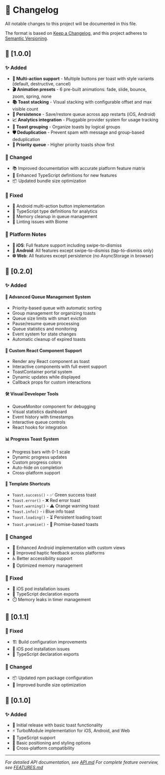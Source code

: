 # 📜 Changelog

All notable changes to this project will be documented in this file.

The format is based on [Keep a Changelog](https://keepachangelog.com/en/1.0.0/),
and this project adheres to [Semantic Versioning](https://semver.org/spec/v2.0.0.html).

## 🎉 [1.0.0]

### ✨ Added
- **🔘 Multi-action support** - Multiple buttons per toast with style variants (default, destructive, cancel)
- **🎬 Animation presets** - 6 pre-built animations: fade, slide, bounce, zoom, spring, none
- **📚 Toast stacking** - Visual stacking with configurable offset and max visible count
- **💾 Persistence** - Save/restore queue across app restarts (iOS, Android)
- **📈 Analytics integration** - Pluggable provider system for usage tracking
- **📱 Toast grouping** - Organize toasts by logical groups
- **🛡️ Deduplication** - Prevent spam with message and group-based deduplication
- **🎯 Priority queue** - Higher priority toasts show first

### 🔄 Changed
- 📚 Improved documentation with accurate platform feature matrix
- 🎨 Enhanced TypeScript definitions for new features
- 📦 Updated bundle size optimization

### 🐛 Fixed
- 🤖 Android multi-action button implementation
- 📝 TypeScript type definitions for analytics
- 🧠 Memory cleanup in queue management
- 🧹 Linting issues with Biome

### 📱 Platform Notes
- **🍎 iOS**: Full feature support including swipe-to-dismiss
- **🤖 Android**: All features except swipe-to-dismiss (tap-to-dismiss only)
- **🌐 Web**: All features except persistence (no AsyncStorage in browser)

## 🚀 [0.2.0]

### ✨ Added

#### 🎯 Advanced Queue Management System
- Priority-based queue with automatic sorting
- Group management for organizing toasts
- Queue size limits with smart eviction
- Pause/resume queue processing
- Queue statistics and monitoring
- Event system for state changes
- Automatic cleanup of expired toasts

#### 🎨 Custom React Component Support
- Render any React component as toast
- Interactive components with full event support
- ToastContainer portal system
- Dynamic updates while displayed
- Callback props for custom interactions

#### 🛠️ Visual Developer Tools
- QueueMonitor component for debugging
- Visual statistics dashboard
- Event history with timestamps
- Interactive queue controls
- React hooks for integration

#### 📊 Progress Toast System
- Progress bars with 0-1 scale
- Dynamic progress updates
- Custom progress colors
- Auto-hide on completion
- Cross-platform support

#### 🎉 Template Shortcuts
- `Toast.success()` - ✅ Green success toast
- `Toast.error()` - ❌ Red error toast
- `Toast.warning()` - ⚠️ Orange warning toast
- `Toast.info()` - ℹ️ Blue info toast
- `Toast.loading()` - ⏳ Persistent loading toast
- `Toast.promise()` - 🎯 Promise-based toasts

### 🔄 Changed
- 🤖 Enhanced Android implementation with custom views
- 📳 Improved haptic feedback across platforms
- ♿ Better accessibility support
- 🧠 Optimized memory management

### 🐛 Fixed
- 🍎 iOS pod installation issues
- 📝 TypeScript declaration exports
- ⏱️ Memory leaks in timer management

## 🔧 [0.1.1]

### 🐛 Fixed
- 🏗️ Build configuration improvements
- 🍎 iOS pod installation issues
- 📝 TypeScript declaration exports

### 🔄 Changed
- 📦 Updated npm package configuration
- 🎯 Improved bundle size optimization

## 🎊 [0.1.0]

### ✨ Added
- 🚀 Initial release with basic toast functionality
- ⚡ TurboModule implementation for iOS, Android, and Web
- 📝 TypeScript support
- 🎨 Basic positioning and styling options
- 📱 Cross-platform compatibility

---

*For detailed API documentation, see [API.md](API.md)*
*For complete feature overview, see [FEATURES.md](FEATURES.md)*